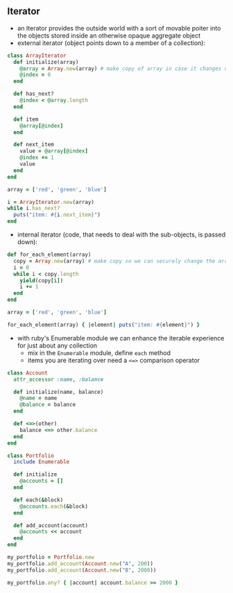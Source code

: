 ## Iterator

- an Iterator provides the outside world with a sort of movable poiter into the objects stored inside an otherwise opaque aggregate object
- external iterator (object points down to a member of a collection):
```ruby
class ArrayIterator
  def initialize(array)
    @array = Array.new(array) # make copy of array in case it changes during iteration
    @index = 0
  end

  def has_next?
    @index < @array.length
  end

  def item
    @array[@index]
  end

  def next_item
    value = @array[@index]
    @index += 1
    value
  end
end
```
```ruby
array = ['red', 'green', 'blue']

i = ArrayIterator.new(array)
while i.has_next?
  puts("item: #{i.next_item}")
end
```

- internal iterator (code, that needs to deal with the sub-objects, is passed down):
```ruby
def for_each_element(array)
  copy = Array.new(array) # make copy so we can securely change the array in the block
  i = 0
  while i < copy.length
    yield(copy[i])
    i += 1
  end
end
```
```ruby
array = ['red', 'green', 'blue']

for_each_element(array) { |element| puts("item: #{element}") }
```

- with ruby's Enumerable module we can enhance the iterable experience for just about any collection
  - mix in the `Enumerable` module, define `each` method
  - items you are iterating over need a `<=>` comparison operator
```ruby
class Account
  attr_accessor :name, :balance

  def initialize(name, balance)
    @name = name
    @balance = balance
  end

  def <=>(other)
    balance <=> other.balance
  end
end
```
```ruby
class Portfolio
  include Enumerable

  def initialize
    @accounts = []
  end

  def each(&block)
    @accounts.each(&block)
  end

  def add_account(account)
    @accounts << account
  end
end
```
```ruby
my_portfolio = Portfolio.new
my_portfolio.add_account(Account.new("A", 200))
my_portfolio.add_account(Account.new("B", 2000))

my_portfolio.any? { |account| account.balance >= 2000 }
```
